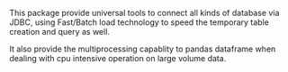 This package provide universal tools to connect all kinds of database
via JDBC, using Fast/Batch load technology to speed the temporary table 
creation and query as well.

It also provide the multiprocessing capablity to pandas dataframe when dealing with cpu intensive operation on large volume data.
